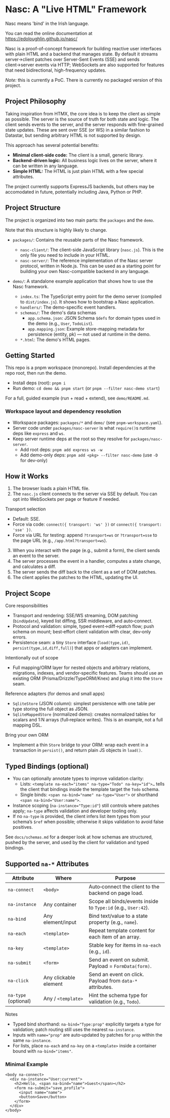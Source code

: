 # Nasc: A "Live HTML" Framework

Nasc means 'bind' in the Irish language.

You can read the online documentation at https://edoloughlin.github.io/nasc/

Nasc is a proof-of-concept framework for building reactive user interfaces with plain HTML and a backend that manages state. By default it streams server→client patches over Server‑Sent Events (SSE) and sends client→server events via HTTP; WebSockets are also supported for features that need bidirectional, high-frequency updates.

*Note:* this is currently a PoC. There is currently no packaged version of this project.

## Project Philosophy

Taking inspiration from HTMX, the core idea is to keep the client as simple as possible. The server is the source of truth for both state and logic. The client sends events to the server, and the server responds with fine-grained state updates. These are sent over SSE (or WS) in a similar fashion to Datastar, but sending arbitrary HTML is not supported by design.

This approach has several potential benefits:

* **Minimal client-side code:** The client is a small, generic library.
* **Backend-driven logic:** All business logic lives on the server, where it can be written in any language.
* **Simple HTML:** The HTML is just plain HTML with a few special attributes.

The project currently supports ExpressJS backends, but others may be accomodated in future, potentially including Java, Python or PHP.

## Project Structure

The project is organized into two main parts: the `packages` and the `demo`.

Note that this structure is highly likely to change.

* `packages/`: Contains the reusable parts of the Nasc framework.
  * `nasc-client/`: The client-side JavaScript library (`nasc.js`). This is the only file you need to include in your HTML.
  * `nasc-server/`: The reference implementation of the Nasc server protocol, written in Node.js. This can be used as a starting point for building your own Nasc-compatible backend in any language.

* `demo/`: A standalone example application that shows how to use the Nasc framework.
  * `index.ts`: The TypeScript entry point for the demo server (compiled to `dist/index.js`). It shows how to bootstrap a Nasc application.
  * `handlers/`: The demo-specific event handlers.
  * `schemas/`: The demo's data schemas
    * `app.schema.json`: JSON Schema `$defs` for domain types used in the demo (e.g., `User`, `TodoList`).
    * `app.mapping.json`: Example store-mapping metadata for persistence (entity, pk) — not used at runtime in the demo.
  * `*.html`: The demo's HTML pages.

## Getting Started

This repo is a pnpm workspace (monorepo). Install dependencies at the repo root, then run the demo.

- Install deps (root): `pnpm i`
- Run demo: `cd demo && pnpm start` (or `pnpm --filter nasc-demo start`)

For a full, guided example (run + read + extend), see `demo/README.md`.

### Workspace layout and dependency resolution

- Workspace packages: `packages/*` and `demo/` (see `pnpm-workspace.yaml`).
- Server code under `packages/nasc-server` is what `require()`s runtime deps like `express` and `ws`.
- Keep server runtime deps at the root so they resolve for `packages/nasc-server`.
  - Add root deps: `pnpm add express ws -w`
  - Add demo-only deps: `pnpm add <pkg> --filter nasc-demo` (use `-D` for dev-only)

## How it Works

1. The browser loads a plain HTML file.
2. The `nasc.js` client connects to the server via SSE by default. You can opt into WebSockets per page or feature if needed.

Transport selection

* Default: SSE.
* Force via code: `connect({ transport: 'ws' })` or `connect({ transport: 'sse' })`.
* Force via URL for testing: append `?transport=ws` or `?transport=sse` to the page URL (e.g., `/app.html?transport=ws`).

3. When you interact with the page (e.g., submit a form), the client sends an event to the server.
4. The server processes the event in a handler, computes a state change, and calculates a diff.
5. The server sends the diff back to the client as a set of DOM patches.
6. The client applies the patches to the HTML, updating the UI.

## Project Scope

Core responsibilities

* Transport and rendering: SSE/WS streaming, DOM patching (`bindUpdate`), keyed list diffing, SSR middleware, and auto‑connect.
* Protocol and validation: simple, typed event→diff→patch flow; push schema on mount; best‑effort client validation with clear, dev‑only errors.
* Persistence seam: a tiny `Store` interface (`load(type,id)`, `persist(type,id,diff,full)`) that apps or adapters can implement.

Intentionally out of scope

* Full mapping/ORM layer for nested objects and arbitrary relations, migrations, indexes, and vendor‑specific features. Teams should use an existing ORM (Prisma/Drizzle/TypeORM/Knex) and plug it into the `Store` seam.

Reference adapters (for demos and small apps)

* `SqliteStore` (JSON column): simplest persistence with one table per type storing the full object as JSON.
* `SqliteMappedStore` (normalized demo): creates normalized tables for scalars and 1:N arrays (full‑replace writes). This is an example, not a full mapping DSL.

Bring your own ORM

* Implement a thin `Store` bridge to your ORM: wrap each event in a transaction in `persist()`, and return plain JS objects in `load()`.

## Typed Bindings (optional)

* You can optionally annotate types to improve validation clarity:
  * Lists: `<template na-each="items" na-type="Todo" na-key="id">…` tells the client that bindings inside the template target the `Todo` schema.
  * Single binds: `<span na-bind="name" na-type="User">` or shorthand `<span na-bind="User:name">`.
* Instance scoping (`na-instance="Type:id"`) still controls where patches apply; `na-type` affects validation and developer tooling only.
* If no `na-type` is provided, the client infers list item types from your schema’s `$ref` when possible; otherwise it skips validation to avoid false positives.

See `docs/schemas.md` for a deeper look at how schemas are structured, pushed by the server, and used by the client for validation and typed bindings.

## Supported `na-*` Attributes

| Attribute            | Where                 | Purpose                                                        |
|----------------------|-----------------------|----------------------------------------------------------------|
| `na-connect`         | `<body>`              | Auto‑connect the client to the backend on page load.          |
| `na-instance`        | Any container         | Scope all binds/events inside to `Type:id` (e.g., `User:42`). |
| `na-bind`            | Any element/input     | Bind text/value to a state property (e.g., `name`).           |
| `na-each`            | `<template>`          | Repeat template content for each item of an array.            |
| `na-key`             | `<template>`          | Stable key for items in `na-each` (e.g., `id`).               |
| `na-submit`          | `<form>`              | Send an event on submit. Payload = `FormData(form)`.          |
| `na-click`           | Any clickable element | Send an event on click. Payload from `data-*` attributes.     |
| `na-type` (optional) | Any / `<template>`    | Hint the schema type for validation (e.g., `Todo`).           |

Notes
* Typed bind shorthand: `na-bind="Type:prop"` explicitly targets a type for validation; patch routing still uses the nearest `na-instance`.
* Inputs with `name="prop"` are auto‑updated by patches for `prop` within the same `na-instance`.
* For lists, place `na-each` and `na-key` on a `<template>` inside a container bound with `na-bind="items"`.

### Minimal Example

```
<body na-connect>
  <div na-instance="User:current">
    <h2>Hello, <span na-bind="name">Guest</span></h2>
    <form na-submit="save_profile">
      <input name="name">
      <button>Save</button>
    </form>
  </div>
</body>
```
